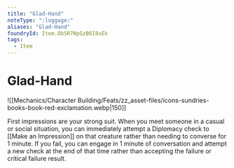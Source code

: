 ```yaml
---
title: "Glad-Hand"
noteType: ":luggage:"
aliases: "Glad-Hand"
foundryId: Item.Ob5R7NpGzB6I8sEk
tags:
  - Item
---
```


# Glad-Hand
![[Mechanics/Character Building/Feats/zz_asset-files/icons-sundries-books-book-red-exclamation.webp|150]]

First impressions are your strong suit. When you meet someone in a casual or social situation, you can immediately attempt a Diplomacy check to [[Make an Impression]] on that creature rather than needing to converse for 1 minute. If you fail, you can engage in 1 minute of conversation and attempt a new check at the end of that time rather than accepting the failure or critical failure result.
